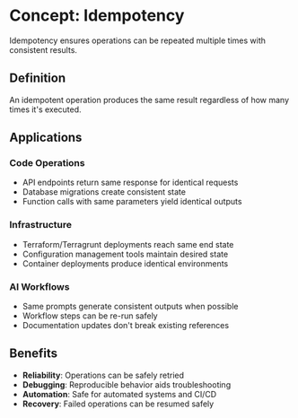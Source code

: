 # Concept: Idempotency

Idempotency ensures operations can be repeated multiple times with consistent results.

## Definition

An idempotent operation produces the same result regardless of how many times it's executed.

## Applications

### Code Operations

- API endpoints return same response for identical requests
- Database migrations create consistent state
- Function calls with same parameters yield identical outputs

### Infrastructure

- Terraform/Terragrunt deployments reach same end state
- Configuration management tools maintain desired state
- Container deployments produce identical environments

### AI Workflows

- Same prompts generate consistent outputs when possible
- Workflow steps can be re-run safely
- Documentation updates don't break existing references

## Benefits

- **Reliability**: Operations can be safely retried
- **Debugging**: Reproducible behavior aids troubleshooting  
- **Automation**: Safe for automated systems and CI/CD
- **Recovery**: Failed operations can be resumed safely
